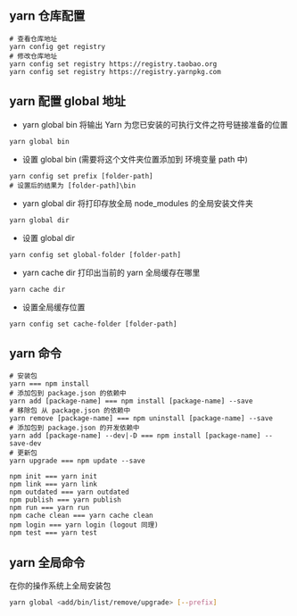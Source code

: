 ## yarn 仓库配置
```shell
# 查看仓库地址
yarn config get registry
# 修改仓库地址
yarn config set registry https://registry.taobao.org
yarn config set registry https://registry.yarnpkg.com
```
## yarn 配置 global 地址
- yarn global bin 将输出 Yarn 为您已安装的可执行文件之符号链接准备的位置
```shell
yarn global bin
```
- 设置 global bin (需要将这个文件夹位置添加到 环境变量 path 中) 
```shell
yarn config set prefix [folder-path]
# 设置后的结果为 [folder-path]\bin
```
- yarn global dir 将打印存放全局 node_modules 的全局安装文件夹
```shell
yarn global dir
```
- 设置 global dir
```shell
yarn config set global-folder [folder-path]
```
- yarn cache dir 打印出当前的 yarn 全局缓存在哪里
```shell
yarn cache dir
```
- 设置全局缓存位置
```shell
yarn config set cache-folder [folder-path]
```

## yarn 命令
```shell
# 安装包
yarn === npm install
# 添加包到 package.json 的依赖中
yarn add [package-name] === npm install [package-name] --save
# 移除包 从 package.json 的依赖中
yarn remove [package-name] === npm uninstall [package-name] --save
# 添加包到 package.json 的开发依赖中
yarn add [package-name] --dev|-D === npm install [package-name] --save-dev
# 更新包
yarn upgrade === npm update --save

npm init === yarn init
npm link === yarn link
npm outdated === yarn outdated
npm publish === yarn publish
npm run === yarn run
npm cache clean === yarn cache clean
npm login === yarn login (logout 同理)
npm test === yarn test
```
## yarn 全局命令
在你的操作系统上全局安装包
```bash
yarn global <add/bin/list/remove/upgrade> [--prefix]
```